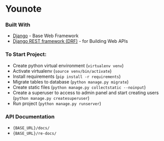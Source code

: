 # Younote

### Built With
* [Django](https://www.djangoproject.com/) - Base Web Framework
* [Django REST framework (DRF)](https://www.django-rest-framework.org/) - for Building Web APIs


### To Start Project:
- Create python virtual environment (`virtualenv venv`)
- Activate virtualenv (`source venv/bin/activate`)
- Install requirements (`pip install -r requirements`)
- Migrate tables to database (`python manage.py migrate`)
- Create static files (`python manage.py collectstatic --noinput`)
- Create a superuser to access to admin panel and start creating users (`python manage.py createsuperuser`)
- Run project (`python manage.py runserver`)


### API Documentation
- `{BASE_URL}/docs/`
- `{BASE_URL}/re-docs/`

